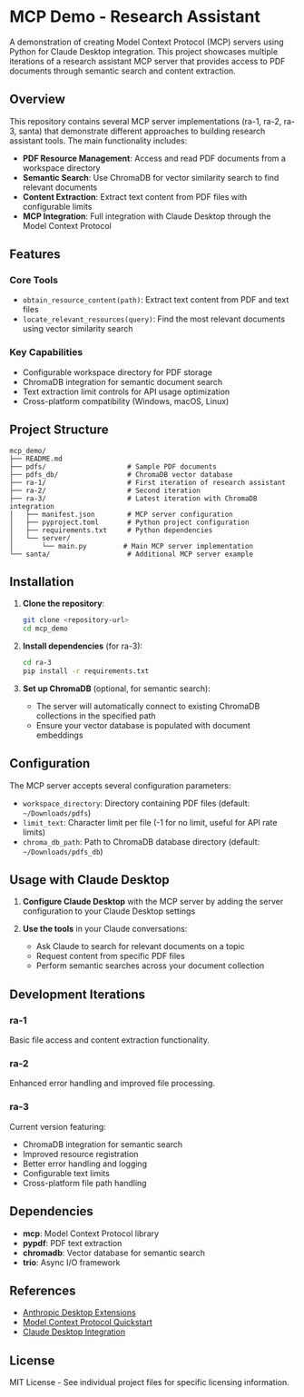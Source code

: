 # MCP Demo - Research Assistant

A demonstration of creating Model Context Protocol (MCP) servers using Python for Claude Desktop integration. This project showcases multiple iterations of a research assistant MCP server that provides access to PDF documents through semantic search and content extraction.

## Overview

This repository contains several MCP server implementations (ra-1, ra-2, ra-3, santa) that demonstrate different approaches to building research assistant tools. The main functionality includes:

- **PDF Resource Management**: Access and read PDF documents from a workspace directory
- **Semantic Search**: Use ChromaDB for vector similarity search to find relevant documents
- **Content Extraction**: Extract text content from PDF files with configurable limits
- **MCP Integration**: Full integration with Claude Desktop through the Model Context Protocol

## Features

### Core Tools
- `obtain_resource_content(path)`: Extract text content from PDF and text files
- `locate_relevant_resources(query)`: Find the most relevant documents using vector similarity search

### Key Capabilities
- Configurable workspace directory for PDF storage
- ChromaDB integration for semantic document search
- Text extraction limit controls for API usage optimization
- Cross-platform compatibility (Windows, macOS, Linux)

## Project Structure

```
mcp_demo/
├── README.md
├── pdfs/                    # Sample PDF documents
├── pdfs_db/                 # ChromaDB vector database
├── ra-1/                    # First iteration of research assistant
├── ra-2/                    # Second iteration
├── ra-3/                    # Latest iteration with ChromaDB integration
│   ├── manifest.json        # MCP server configuration
│   ├── pyproject.toml       # Python project configuration
│   ├── requirements.txt     # Python dependencies
│   └── server/
│       └── main.py         # Main MCP server implementation
└── santa/                   # Additional MCP server example
```

## Installation

1. **Clone the repository**:
   ```bash
   git clone <repository-url>
   cd mcp_demo
   ```

2. **Install dependencies** (for ra-3):
   ```bash
   cd ra-3
   pip install -r requirements.txt
   ```

3. **Set up ChromaDB** (optional, for semantic search):
   - The server will automatically connect to existing ChromaDB collections in the specified path
   - Ensure your vector database is populated with document embeddings

## Configuration

The MCP server accepts several configuration parameters:

- `workspace_directory`: Directory containing PDF files (default: `~/Downloads/pdfs`)
- `limit_text`: Character limit per file (-1 for no limit, useful for API rate limits)
- `chroma_db_path`: Path to ChromaDB database directory (default: `~/Downloads/pdfs_db`)

## Usage with Claude Desktop

1. **Configure Claude Desktop** with the MCP server by adding the server configuration to your Claude Desktop settings

2. **Use the tools** in your Claude conversations:
   - Ask Claude to search for relevant documents on a topic
   - Request content from specific PDF files
   - Perform semantic searches across your document collection

## Development Iterations

### ra-1
Basic file access and content extraction functionality.

### ra-2
Enhanced error handling and improved file processing.

### ra-3
Current version featuring:
- ChromaDB integration for semantic search
- Improved resource registration
- Better error handling and logging
- Configurable text limits
- Cross-platform file path handling

## Dependencies

- **mcp**: Model Context Protocol library
- **pypdf**: PDF text extraction
- **chromadb**: Vector database for semantic search
- **trio**: Async I/O framework

## References

- [Anthropic Desktop Extensions](https://www.anthropic.com/engineering/desktop-extensions)
- [Model Context Protocol Quickstart](https://modelcontextprotocol.io/quickstart/server)
- [Claude Desktop Integration](https://docs.anthropic.com/en/docs/build-with-claude/computer-use)

## License

MIT License - See individual project files for specific licensing information.
